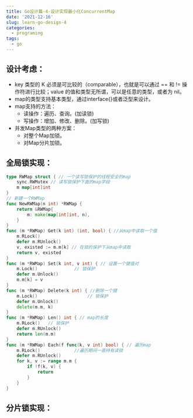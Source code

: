 ```yaml
---
title: Go设计篇-4-设计实现最小化ConcurrentMap
date: '2021-12-16'
slug: learn-go-design-4
categories:
  - programing
tags:
  - go
---
```

## 设计考虑：
- key 类型的 K 必须是可比较的（comparable），也就是可以通过 == 和 != 操作符进行比较；value 的值和类型无所谓，可以是任意的类型，或者为 nil。
- map的类型支持基本类型，通过interface{}或者泛型来设计。
- map支持的方法：
  - 读操作：遍历、查询。(加读锁)
  - 写操作：增加、修改、删除。(加写锁)
- 并发Map类型的两种方案：
  - 对整个Map加锁。
  - 对Map分片加锁。

## 全局锁实现：

```go
type RWMap struct { // 一个读写锁保护的线程安全的map
    sync.RWMutex // 读写锁保护下面的map字段
    m map[int]int
}
// 新建一个RWMap
func NewRWMap(n int) *RWMap {
    return &RWMap{
        m: make(map[int]int, n),
    }
}
func (m *RWMap) Get(k int) (int, bool) { //从map中读取一个值
    m.RLock()
    defer m.RUnlock()
    v, existed := m.m[k] // 在锁的保护下从map中读取
    return v, existed
}
func (m *RWMap) Set(k int, v int) { // 设置一个键值对
    m.Lock()              // 锁保护
    defer m.Unlock()
    m.m[k] = v
}
func (m *RWMap) Delete(k int) { //删除一个键
    m.Lock()                   // 锁保护
    defer m.Unlock()
    delete(m.m, k)
}
func (m *RWMap) Len() int { // map的长度
    m.RLock()   // 锁保护
    defer m.RUnlock()
    return len(m.m)
}
func (m *RWMap) Each(f func(k, v int) bool) { // 遍历map
    m.RLock()             //遍历期间一直持有读锁
    defer m.RUnlock()
    for k, v := range m.m {
        if !f(k, v) {
            return
        }
    }
}
```

## 分片锁实现：